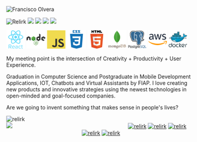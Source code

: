 

![Francisco Olvera](https://firebasestorage.googleapis.com/v0/b/portifoil-bcd7d.appspot.com/o/company-logos%2Fgithub-header.png?alt=media&token=53044c51-3322-469a-8649-63f79d5f7997)

<p align="left">
<img src="https://komarev.com/ghpvc/?username=Relirk" alt="Relirk" />
<a href="https://www.linkedin.com/in/francisco-olvera-relirk/" target="_blank"><img src="https://img.shields.io/badge/-Francisco%20Olvera-544290?style=flat-square&logo=Linkedin&logoColor=white&link=https://www.linkedin.com/in/francisco-olvera-relirk/"/></a>
<a href="mailto:olverajunior2014@gmail.com"><img src="https://img.shields.io/badge/-olverajunior2014@gmail.com-544290?style=flat-square&logo=Gmail&logoColor=white&link=mailto:olverajunior2014@gmail.com"/></a>
<a href="https://github.com/finanzero/"><img src="https://img.shields.io/badge/-FinanZero-544290?style=flat-square&logo=Github&logoColor=white&link=https://github.com/finanzero/"/></a>
<a href="https://github.com/relirk-software/"><img src="https://img.shields.io/badge/-Relirk%20Software-544290?style=flat-square&logo=Github&logoColor=white&link=https://github.com/relirk-software/"/></a>
</p>

<p align="left">
<img src="https://raw.githubusercontent.com/devicons/devicon/master/icons/react/react-original-wordmark.svg" alt="react" width="50" height="50"/>
<img src="https://raw.githubusercontent.com/devicons/devicon/master/icons/nodejs/nodejs-original-wordmark.svg" alt="nodejs" width="50" height="50"/>
<img src="https://raw.githubusercontent.com/devicons/devicon/master/icons/javascript/javascript-original.svg" alt="javascript" width="50" height="50"/>
<img src="https://raw.githubusercontent.com/devicons/devicon/master/icons/css3/css3-plain-wordmark.svg" alt="css3"  width="50" height="50"/>
<img src="https://raw.githubusercontent.com/devicons/devicon/master/icons/html5/html5-original-wordmark.svg" alt="html5"  width="50" height="50"/>
<img src="https://raw.githubusercontent.com/devicons/devicon/master/icons/mongodb/mongodb-original-wordmark.svg" alt="mongodb" width="50" height="50"/>
<img src="https://raw.githubusercontent.com/devicons/devicon/master/icons/postgresql/postgresql-original-wordmark.svg" alt="postgresql" width="50" height="50"/>
<img src=https://raw.githubusercontent.com/devicons/devicon/master/icons/amazonwebservices/amazonwebservices-original-wordmark.svg" alt="amazonwebservices" width="50" height="50"/>
<img src="https://raw.githubusercontent.com/devicons/devicon/master/icons/docker/docker-original-wordmark.svg" alt="docker" width="50" height="50"/>
</p>


My meeting point is the intersection of Creativity + Productivity + User Experience.

Graduation in Computer Science and Postgraduate in Mobile Development Applications, IOT, Chatbots and Virtual Assistants by FIAP.
I love creating new products and innovative strategies using the newest technologies in open-minded and goal-focused companies.

Are we going to invent something that makes sense in people's lives?

<img width="480px" align="left" src="https://github-readme-stats.vercel.app/api?username=relirk&show_icons=true&include_all_commits=true&count_private=true&&hide=issues,prs" alt="relirk"/>
<img width="300px" align="left" src="https://github-readme-stats.vercel.app/api/top-langs/?username=Relirk&layout=compact" />

<p align="center">
<a href="https://codepen.io/relirk" target="blank"><img align="center" src="https://cdn.jsdelivr.net/npm/simple-icons@3.0.1/icons/codepen.svg" alt="relirk" height="30" width="30" /></a>
<a href="https://twitter.com/fran_relirk" target="blank"><img align="center" src="https://cdn.jsdelivr.net/npm/simple-icons@3.0.1/icons/twitter.svg" alt="relirk" height="30" width="30" /></a>
<a href="https://linkedin.com/in/francisco-olvera-relirk" target="blank"><img align="center" src="https://cdn.jsdelivr.net/npm/simple-icons@3.0.1/icons/linkedin.svg" alt="relirk" height="30" width="30" /></a>
<a href="https://fb.com/fran.junior1" target="blank"><img align="center" src="https://cdn.jsdelivr.net/npm/simple-icons@3.0.1/icons/facebook.svg" alt="relirk" height="30" width="30" /></a>
<a href="https://instagram.com/franciscoolvera.ts" target="blank"><img align="center" src="https://cdn.jsdelivr.net/npm/simple-icons@3.0.1/icons/instagram.svg" alt="relirk" height="30" width="30" /></a>
</p>


